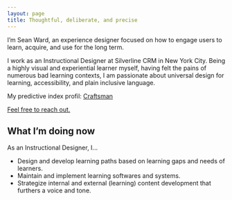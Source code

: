 ```yaml
---
layout: page
title: Thoughtful, deliberate, and precise
---
```


<p class="lead">I’m Sean Ward, an experience designer focused on how to engage users to learn, acquire, and use for the long term.</p>

I work as an Instructional Designer at Silverline CRM in New York City. Being a highly visual and experiential learner myself, having felt the pains of numerous bad learning contexts, I am passionate about universal design for learning, accessibility, and plain inclusive language.

My predictive index profil: [Craftsman](https://www.predictiveindex.com/reference-profile/craftsman/)

[Feel free to reach out.](mailto:seanthomasward@gmail.com)

## What I’m doing now
As an Instructional Designer, I...
- Design and develop learning paths based on learning gaps and needs of learners.
- Maintain and implement learning softwares and systems. 
- Strategize internal and external (learning) content development that furthers a voice and tone.
